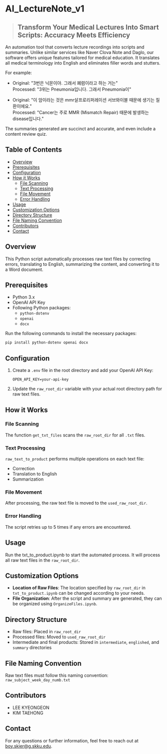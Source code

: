 # AI_LectureNote_v1
> ## Transform Your Medical Lectures Into Smart Scripts: Accuracy Meets Efficiency
An automation tool that converts lecture recordings into scripts and summaries. Unlike similar services like Naver Clova Note and Daglo, our software offers unique features tailored for medical education. It translates all medical terminology into English and eliminates filler words and stutters.

For example:
- Original: "3번은 닉몬이야. 그래서 폐렴이라고 하는 거는"  
  Processed: "3위는 Pneumonia입니다. 그래서 Pneumonia이"

- Original: "이 암이라는 것은 mmr살프로리퍼레이션 서브와이블 때문에 생기는 질환이에요."  
  Processed: "Cancer는 주로 MMR (Mismatch Repair) 때문에 발생하는 disease입니다."

The summaries generated are succinct and accurate, and even include a content review quiz.

## Table of Contents
- [Overview](#overview)
- [Prerequisites](#prerequisites)
- [Configuration](#configuration)
- [How it Works](#how-it-works)
  - [File Scanning](#file-scanning)
  - [Text Processing](#text-processing)
  - [File Movement](#file-movement)
  - [Error Handling](#error-handling)
- [Usage](#usage)
- [Customization Options](#customization-options)
- [Directory Structure](#directory-structure)
- [File Naming Convention](#file-naming-convention)
- [Contributors](#contributors)
- [Contact](#contact)

## Overview
This Python script automatically processes raw text files by correcting errors, translating to English, summarizing the content, and converting it to a Word document.

## Prerequisites
- Python 3.x
- OpenAI API Key
- Following Python packages:
  - `python-dotenv`
  - `openai`
  - `docx`

Run the following commands to install the necessary packages:
```bash
pip install python-dotenv openai docx
```
## Configuration
1. Create a `.env` file in the root directory and add your OpenAI API Key:
    ```text
    OPEN_API_KEY=your-api-key
    ```
2. Update the `raw_root_dir` variable with your actual root directory path for raw text files.

## How it Works

### File Scanning
The function `get_txt_files` scans the `raw_root_dir` for all `.txt` files.

### Text Processing
`raw_text_to_product` performs multiple operations on each text file:
  - Correction
  - Translation to English
  - Summarization

### File Movement
After processing, the raw text file is moved to the `used_raw_root_dir`.

### Error Handling
The script retries up to 5 times if any errors are encountered.

## Usage
Run the txt_to_product.ipynb to start the automated process. It will process all raw text files in the `raw_root_dir`.

## Customization Options
- **Location of Raw Files**: The location specified by `raw_root_dir` in `txt_to_product.ipynb` can be changed according to your needs.
- **File Organization**: After the script and summary are generated, they can be organized using `OrganizeFiles.ipynb`.

## Directory Structure
- Raw files: Placed in `raw_root_dir`
- Processed files: Moved to `used_raw_root_dir`
- Intermediate and final products: Stored in `intermediate`, `englished`, and `summary` directories

## File Naming Convention
Raw text files must follow this naming convention:
`raw_subject_week_day_numb.txt`

## Contributors
- LEE KYEONGEON
- KIM TAEHONG

## Contact
For any questions or further information, feel free to reach out at [boy.skier@g.skku.edu](mailto:boy.skier@g.skku.edu).
